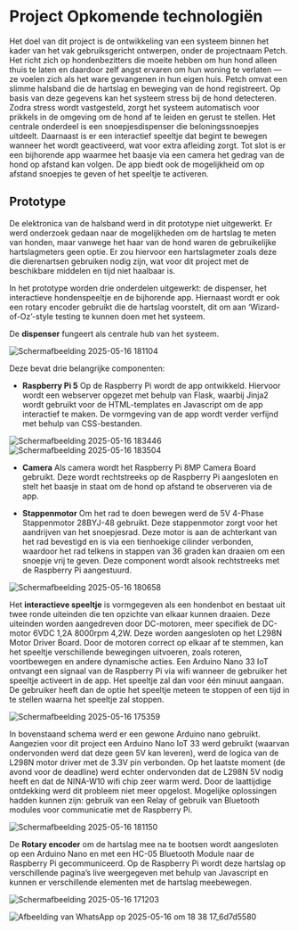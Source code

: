 # Project Opkomende technologiën 
Het doel van dit project is de ontwikkeling van een systeem binnen het kader van het vak gebruiksgericht ontwerpen, onder de projectnaam Petch.
Het richt zich op hondenbezitters die moeite hebben om hun hond alleen thuis te laten en daardoor zelf angst ervaren om hun woning te verlaten — ze voelen zich als het ware gevangenen in hun eigen huis.
Petch omvat een slimme halsband die de hartslag en beweging van de hond registreert. Op basis van deze gegevens kan het systeem stress bij de hond detecteren. Zodra stress wordt vastgesteld, zorgt het systeem automatisch voor prikkels in de omgeving om de hond af te leiden en gerust te stellen.
Het centrale onderdeel is een snoepjesdispenser die beloningssnoepjes uitdeelt. Daarnaast is er een interactief speeltje dat begint te bewegen wanneer het wordt geactiveerd, wat voor extra afleiding zorgt.
Tot slot is er een bijhorende app waarmee het baasje via een camera het gedrag van de hond op afstand kan volgen. De app biedt ook de mogelijkheid om op afstand snoepjes te geven of het speeltje te activeren.


## Prototype 

De elektronica van de halsband werd in dit prototype niet uitgewerkt. Er werd onderzoek gedaan naar de mogelijkheden om de hartslag te meten van honden, maar vanwege het haar van de hond waren de gebruikelijke hartslagmeters geen optie. Er zou hiervoor een hartslagmeter zoals deze die dierenartsen gebruiken nodig zijn, wat voor dit project met de beschikbare middelen en tijd niet haalbaar is.

In het prototype worden drie onderdelen uitgewerkt: de dispenser, het interactieve hondenspeeltje en de bijhorende app. Hiernaast wordt er ook een rotary encoder gebruikt die de hartslag voorstelt, dit om aan ‘Wizard-of-Oz’-style testing te kunnen doen met het systeem.

De **dispenser** fungeert als centrale hub van het systeem. 

![Schermafbeelding 2025-05-16 181104](https://github.com/user-attachments/assets/0bcbd42b-0193-48d7-96a1-9a0eafaa70ac)


Deze bevat drie belangrijke componenten:

- **Raspberry Pi 5**
Op de Raspberry Pi wordt de app ontwikkeld. Hiervoor wordt een webserver opgezet met behulp van Flask, waarbij Jinja2 wordt gebruikt voor de HTML-templates en Javascript om de app interactief te maken. De vormgeving van de app wordt verder verfijnd met behulp van CSS-bestanden.

![Schermafbeelding 2025-05-16 183446](https://github.com/user-attachments/assets/12ed538f-b97b-4afe-89d3-9a3ad544142c)
![Schermafbeelding 2025-05-16 183504](https://github.com/user-attachments/assets/76948fd0-8bd6-4d96-9772-7a4968868602)


- **Camera**
Als camera wordt het Raspberry Pi 8MP Camera Board gebruikt. Deze wordt rechtstreeks op de Raspberry Pi aangesloten en stelt het baasje in staat om de hond op afstand te observeren via de app.


- **Stappenmotor**
Om het rad te doen bewegen werd de 5V 4-Phase Stappenmotor 28BYJ-48 gebruikt. Deze stappenmotor zorgt voor het aandrijven van het snoepjesrad. Deze motor is aan de achterkant van het rad bevestigd en is via een tienhoekige cilinder verbonden, waardoor het rad telkens in stappen van 36 graden kan draaien om een snoepje vrij te geven. Deze component wordt alsook rechtstreeks met de Raspberry Pi aangestuurd.

![Schermafbeelding 2025-05-16 180658](https://github.com/user-attachments/assets/260771c8-a9f4-48b2-b1aa-73e3050c0007)


Het **interactieve speeltje** is vormgegeven als een hondenbot en bestaat uit twee ronde uiteinden die ten opzichte van elkaar kunnen draaien. Deze uiteinden worden aangedreven door DC-motoren, meer specifiek de DC-motor 6VDC 1,2A 8000rpm 4,2W. Deze worden aangesloten op het L298N Motor Driver Board. Door de motoren correct op elkaar af te stemmen, kan het speeltje verschillende bewegingen uitvoeren, zoals roteren, voortbewegen en andere dynamische acties. Een Arduino Nano 33 IoT ontvangt een signaal van de Raspberry Pi via wifi wanneer de gebruiker het speeltje activeert in de app. Het speeltje zal dan voor één minuut aangaan. De gebruiker heeft dan de optie het speeltje meteen te stoppen of een tijd in te stellen waarna het speeltje zal stoppen.

![Schermafbeelding 2025-05-16 175359](https://github.com/user-attachments/assets/32c1141b-0442-4bcd-9e6f-319da834d7b9)

In bovenstaand schema werd er een gewone Arduino nano gebruikt. Aangezien voor dit project een Arduino Nano IoT 33 werd gebruikt (waarvan ondervonden werd dat deze geen 5V kan leveren), werd de logica van de L298N motor driver met de 3.3V pin verbonden. Op het laatste moment (de avond voor de deadline) werd echter ondervonden dat de L298N 5V nodig heeft en dat de NINA-W10 wifi chip zeer warm werd. Door de laattijdige ontdekking werd dit probleem niet meer opgelost. Mogelijke oplossingen hadden kunnen zijn: gebruik van een Relay of gebruik van Bluetooth modules voor communicatie met de Raspberry Pi.  

![Schermafbeelding 2025-05-16 181150](https://github.com/user-attachments/assets/59217d14-20c8-4b6a-9ae0-b7c98eaf587b)


De **Rotary encoder** om de hartslag mee na te bootsen wordt aangesloten op een Arduino Nano en met een HC-05 Bluetooth Module naar de Raspberry Pi gecommuniceerd. Op de Raspberry Pi wordt deze hartslag op verschillende pagina’s live weergegeven met behulp van Javascript en kunnen er verschillende elementen met de hartslag meebewegen.

![Schermafbeelding 2025-05-16 171203](https://github.com/user-attachments/assets/012cf143-b4de-48d5-8cfd-da95c04d90d2)

![Afbeelding van WhatsApp op 2025-05-16 om 18 38 17_6d7d5580](https://github.com/user-attachments/assets/c67d7f96-06c9-478a-8efd-c597e9d1ebf5)


